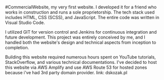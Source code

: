 #CommercialWebsite, my very first website. I developed it for a friend who works in construction and runs a sole proprietorship. The tech stack used includes HTML, CSS (SCSS), and JavaScript. The entire code was written in Visual Studio Code.

I utilized GIT for version control and Jenkins for continuous integration and future development. This project was entirely conceived by me, and I handled both the website's design and technical aspects from inception to completion.

Building this website required numerous hours spent on YouTube tutorials, StackOverflow, and various technical documentations. I've decided to host this website via AWS Amplify and use AWS Route 53 for hosted zones because i've had 3rd party domain provider. 
link: dskozak.pl
